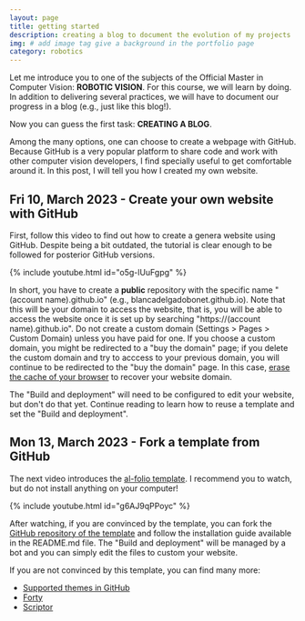 ```yaml
---
layout: page
title: getting started
description: creating a blog to document the evolution of my projects
img: # add image tag give a background in the portfolio page
category: robotics
---
```


Let me introduce you to one of the subjects of the Official Master in Computer Vision: **ROBOTIC VISION**. For this course, we will learn by doing. In addition to delivering several practices, we will have to document our progress in a blog (e.g., just like this blog!).

Now you can guess the first task: **CREATING A BLOG**.

Among the many options, one can choose to create a webpage with GitHub. Because GitHub is a very popular platform to share code and work with other computer vision developers, I find specially useful to get comfortable around it. In this post, I will tell you how I created my own website.


## Fri 10, March 2023 - Create your own website with GitHub

First, follow this video to find out how to create a genera website using GitHub. Despite being a bit outdated, the tutorial is clear enough to be followed for posterior GitHub versions.

{% include youtube.html id="o5g-lUuFgpg" %}

In short, you have to create a **public** repository with the specific name "(account name).github.io" (e.g., blancadelgadobonet.github.io). Note that this will be your domain to access the website, that is, you will be able to access the website once it is set up by searching "https://(account name).github.io". Do not create a custom domain (Settings > Pages > Custom Domain) unless you have paid for one. If you choose a custom domain, you might be redirected to a "buy the domain" page; if you delete the custom domain and try to acccess to your previous domain, you will continue to be redirected to the "buy the domain" page. In this case, [erase the cache of your browser](https://oit.colorado.edu/tutorial/clear-web-browser-cache-safari/) to recover your website domain.

The "Build and deployment" will need to be configured to edit your website, but don't do that yet. Continue reading to learn how to reuse a template and set the "Build and deployment".


## Mon 13, March 2023 - Fork a template from GitHub

The next video introduces the [al-folio template](https://alshedivat.github.io/al-folio/). I recommend you to watch, but do not install anything on your computer! 

{% include youtube.html id="g6AJ9qPPoyc" %}

After watching, if you are convinced by the template, you can fork the [GitHub repository of the template](https://github.com/alshedivat/al-folio) and follow the installation guide available in the README.md file. The "Build and deployment" will be managed by a bot and you can simply edit the files to custom your website.
  
If you are not convinced by this template, you can find many more:
  
  - [Supported themes in GitHub](https://pages.github.com/themes/)
  - [Forty](https://jekyllthemes.io/theme/forty-jekyll-theme)
  - [Scriptor](https://scriptor-jekyll.netlify.app/graphic-designer-on-the-road)
